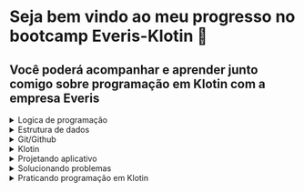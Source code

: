 # Seja bem vindo ao meu progresso no bootcamp Everis-Klotin 📖

## Você poderá acompanhar e aprender junto comigo sobre programação em Klotin com a empresa Everis 

<details markdown='1'><summary>Logica de programação</summary>
1. 

</details>


<details markdown='1'><summary>Estrutura de dados</summary>
1. 

</details>

<details markdown='1'><summary>Git/Github</summary>
1. 

</details>

<details markdown='1'><summary>Klotin</summary>
1. 

</details>

<details markdown='1'><summary>Projetando aplicativo</summary>
1. 

</details>

<details markdown='1'><summary>Solucionando problemas</summary>
1. 

</details>

<details markdown='1'><summary>Praticando programação em Klotin</summary>
1. 

</details>




